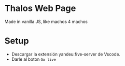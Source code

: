 # Thalos Web Page

Made in vanilla JS, like machos 4 machos

# Setup

- Descargar la extensión yandeu.five-server de Vscode.
- Darle al boton `Go live`

